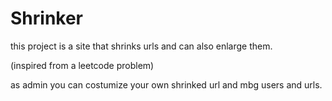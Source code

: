 # Shrinker
this project is a site that shrinks urls and can also enlarge them.

(inspired from a leetcode problem)

as admin you can costumize your own shrinked url and mbg users and urls.
